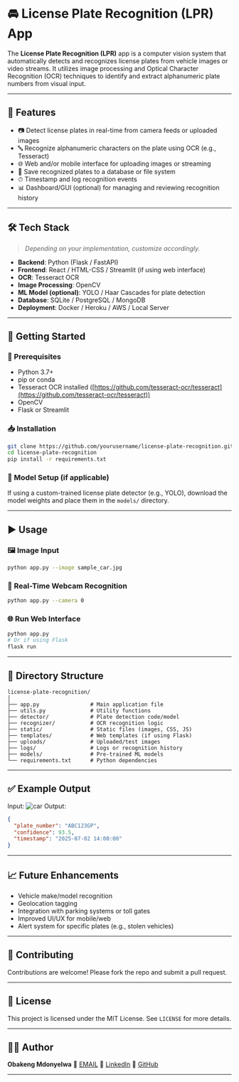 # 🚘 License Plate Recognition (LPR) App

The **License Plate Recognition (LPR)** app is a computer vision system that automatically detects and recognizes license plates from vehicle images or video streams. It utilizes image processing and Optical Character Recognition (OCR) techniques to identify and extract alphanumeric plate numbers from visual input.

---

## 📌 Features

* 📷 Detect license plates in real-time from camera feeds or uploaded images
* 🔤 Recognize alphanumeric characters on the plate using OCR (e.g., Tesseract)
* 🌐 Web and/or mobile interface for uploading images or streaming
* 📁 Save recognized plates to a database or file system
* ⏱ Timestamp and log recognition events
* 📊 Dashboard/GUI (optional) for managing and reviewing recognition history

---

## 🛠️ Tech Stack

> *Depending on your implementation, customize accordingly.*

* **Backend**: Python (Flask / FastAPI)
* **Frontend**: React / HTML-CSS / Streamlit (if using web interface)
* **OCR**: Tesseract OCR
* **Image Processing**: OpenCV
* **ML Model (optional)**: YOLO / Haar Cascades for plate detection
* **Database**: SQLite / PostgreSQL / MongoDB
* **Deployment**: Docker / Heroku / AWS / Local Server

---

## 🚀 Getting Started

### 🔧 Prerequisites

* Python 3.7+
* pip or conda
* Tesseract OCR installed ([https://github.com/tesseract-ocr/tesseract](https://github.com/tesseract-ocr/tesseract))
* OpenCV
* Flask or Streamlit

### 📥 Installation

```bash
git clone https://github.com/yourusername/license-plate-recognition.git
cd license-plate-recognition
pip install -r requirements.txt
```

### 🧠 Model Setup (if applicable)

If using a custom-trained license plate detector (e.g., YOLO), download the model weights and place them in the `models/` directory.

---

## ▶️ Usage

### 🖼️ Image Input

```bash
python app.py --image sample_car.jpg
```

### 🎥 Real-Time Webcam Recognition

```bash
python app.py --camera 0
```

### 🌐 Run Web Interface

```bash
python app.py
# Or if using Flask
flask run
```

---

## 📂 Directory Structure

```
license-plate-recognition/
│
├── app.py                # Main application file
├── utils.py              # Utility functions
├── detector/             # Plate detection code/model
├── recognizer/           # OCR recognition logic
├── static/               # Static files (images, CSS, JS)
├── templates/            # Web templates (if using Flask)
├── uploads/              # Uploaded/test images
├── logs/                 # Logs or recognition history
├── models/               # Pre-trained ML models
└── requirements.txt      # Python dependencies
```

---

## ✅ Example Output

Input:
![car](static/examples/sample.jpg)
Output:

```json
{
  "plate_number": "ABC123GP",
  "confidence": 93.5,
  "timestamp": "2025-07-02 14:00:00"
}
```

---

## 📈 Future Enhancements

* Vehicle make/model recognition
* Geolocation tagging
* Integration with parking systems or toll gates
* Improved UI/UX for mobile/web
* Alert system for specific plates (e.g., stolen vehicles)

---

## 🤝 Contributing

Contributions are welcome! Please fork the repo and submit a pull request.

---

## 📄 License

This project is licensed under the MIT License. See `LICENSE` for more details.

---

## 👨‍💻 Author

**Obakeng Mdonyelwa**
📧 [EMAIL](obakengmdonyelwa@gmail.com)
🔗 [LinkedIn](https://www.linkedin.com/in/obakeng-mdonyelwa-0bb96a235)
🔗 [GitHub](https://github.com/OBAKENGBUCKSWABABTWANA)

---


